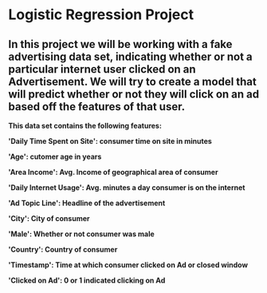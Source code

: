 # Logistic Regression Project

## In this project we will be working with a fake advertising data set, indicating whether or not a particular internet user clicked on an Advertisement. We will try to create a model that will predict whether or not they will click on an ad based off the features of that user.

**This data set contains the following features:**

**'Daily Time Spent on Site': consumer time on site in minutes**

**'Age': cutomer age in years**

**'Area Income': Avg. Income of geographical area of consumer**

**'Daily Internet Usage': Avg. minutes a day consumer is on the internet**

**'Ad Topic Line': Headline of the advertisement**

**'City': City of consumer**

**'Male': Whether or not consumer was male**

**'Country': Country of consumer**

**'Timestamp': Time at which consumer clicked on Ad or closed window**

**'Clicked on Ad': 0 or 1 indicated clicking on Ad**
